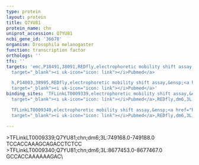 ```yaml
---
type: protein
layout: protein
title: Q7YU81
protein_name: chn
uniprot_accession: Q7YU81
ncbi_gene_id: '36678'
organism: Drosophila melanogaster
function: transcription factor
orthologs: ''
tfs: ''
targets: 'emc,P18491,38091,REDfly,electrophoretic mobility shift assay,&ensp;<a href="https://www.ncbi.nlm.nih.gov/pubmed/?term=21762412%5Buid%5D+OR+20965965%5Buid%5D"
  target="_blank"><i uk-icon="icon: link"></i>Pubmed</a>

  h,P14003,38995,REDfly,electrophoretic mobility shift assay,&ensp;<a href="https://www.ncbi.nlm.nih.gov/pubmed/?term=21762412%5Buid%5D+OR+20965965%5Buid%5D"
  target="_blank"><i uk-icon="icon: link"></i>Pubmed</a>'
binding_sites: 'TFLinkLT0009339,electrophoretic mobility shift assay,&ensp;<a href="https://www.ncbi.nlm.nih.gov/pubmed/?term=21762412%5Buid%5D"
  target="_blank"><i uk-icon="icon: link"></i>Pubmed</a>,REDfly,dm6,3L,749168,749188,-

  TFLinkLT0009340,electrophoretic mobility shift assay,&ensp;<a href="https://www.ncbi.nlm.nih.gov/pubmed/?term=21762412%5Buid%5D"
  target="_blank"><i uk-icon="icon: link"></i>Pubmed</a>,REDfly,dm6,3L,8677453,8677467,-'

---
```

\>TFLinkLT0009339;Q7YU81;chn;dm6;3L:749168.0-749188.0\TCCACCAAAGCAGACCTCTCC\\>TFLinkLT0009340;Q7YU81;chn;dm6;3L:8677453.0-8677467.0\GCCACCAAAAAAGAC\